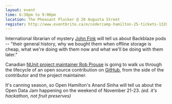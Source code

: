 ```yaml
---
layout: event
time: 6:30pm to 9:00pm
location: The Pheasant Plucker @ 20 Augusta Street
register: http://www.eventbrite.ca/e/codercamp-hamilton-25-tickets-13202060719
---
```


International librarian of mystery [John Fink](https://twitter.com/adr) will tell us about Backblaze pods -- "their general history, why we bought them when offline storage is cheap, what we're doing with them now and what we'll be doing with them later."
 
Canadian [NUnit project maintainer Rob Prouse](http://www.alteridem.net) is going to walk us through the lifecycle of an open source contribution on [GitHub](https://github.com/rprouse), from the side of the contributor and the project maintainer.

It's canning season, so Open Hamilton's Anand Sinha will tell us about the Open Data Jam happening on the weekend of November 21-23.  *(ed. it's hackathon, not fruit preserves)*